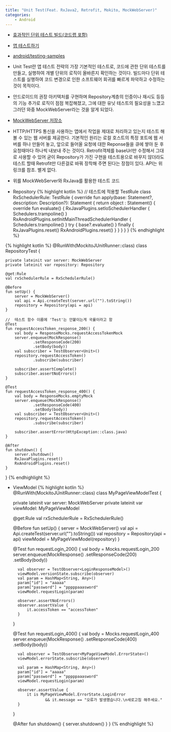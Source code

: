 ```yaml
---
title: "Unit Test(Feat. RxJava2, Retrofit, Mokito, MockWebServer)"
categories:
    - Android
---
```

- [효과적인 단위 테스트 빌드(코드랩 포함)](https://developer.android.com/training/testing/unit-testing?hl=ko)
- [앱 테스트하기](https://developer.android.com/studio/test)
- [android/testing-samples](https://github.com/android/testing-samples/tree/master/unit/BasicSample)

- Unit Test란 앱 테스트 전략의 가장 기본적인 테스트로, 코드에 관한 단위 테스트를 만들고, 실행하여 개별 단위의 로직이 올바른지 확인하는 것이다. 빌드마다 단위 테스트를 실행하여 코드 변경으로 인한 소프트웨어 회귀를 빠르게 파악하고 수정하는 것이 목적이다.

- 안드로이드의 권장 아키텍처를 구현하며 Repository계층의 인증이나 재시도 등등의 기능 추가로 로직이 점점 복잡해졌고, 그에 대한 유닛 테스트의 필요성을 느꼈고 그러던 와중 MockWebServer라는 것을 알게 되었다.

- [MockWebServer 저장소](https://github.com/square/okhttp/tree/master/mockwebserver)

- HTTP/HTTPS 통신을 사용하는 앱에서 작업을 제대로 처리하고 있는지 테스트 해 볼 수 있는 웹 서버를 제공한다. 기본적인 원리는 로컬 호스트의 특정 포트에 웹 서버를 하나 만들어 놓고, 앞으로 들어올 요청에 대한 Reponse들을 큐에 쌓아 둔 후 요청때마다 하나씩 내보내 주는 것이다. Retrofit객체를 baseUrl만 수정해서 그대로 사용할 수 있어 굳이 Repository가 가진 구현을 테스트용으로 바꾸지 않더라도 테스트 할때 Retrofit만 다른걸로 바꿔 장착해 주면 된다는 장점이 있다. API는 위 링크를 참조. 별게 없다.

- 위를 MockWebServer와 RxJava를 활용한 테스트 코드

- Repository
{% highlight kotlin %}
//  테스트에 적용할 TestRule
class RxSchedulerRule: TestRule {
    override fun apply(base: Statement?, description: Description?): Statement {
        return object : Statement() {
            override fun evaluate() {
                RxJavaPlugins.setIoSchedulerHandler {
                    Schedulers.trampoline()
                }
                RxAndroidPlugins.setInitMainThreadSchedulerHandler {
                    Schedulers.trampoline()
                }
                try {
                    base?.evaluate()
                } finally {
                    RxJavaPlugins.reset()
                    RxAndroidPlugins.reset()
                }
            }
        }
    }
}
{% endhighlight %}

{% highlight kotlin %}
@RunWith(MockitoJUnitRunner::class)
class RepositoryTest {

    private lateinit var server: MockWebServer
    private lateinit var repository: Repository

    @get:Rule
    val rxSchedulerRule = RxSchedulerRule()

    @Before
    fun setUp() {
        server = MockWebServer()
        val api = Api.createTest(server.url("").toString())
        repository = Repository(api = api)
    }

    //  테스트 함수 이름에 'Test'는 안붙이는게 국룰이라고 함
    @Test
    fun requestAccessToken_response_200() {
        val body = ResponseMocks.requestAccessTokenMock
        server.enqueue(MockResponse()
                .setResponseCode(200)
                .setBody(body))
        val subscriber = TestObserver<Unit>()
        repository.requestAccessToken()
                .subscribe(subscriber)

        subscriber.assertComplete()
        subscriber.assertNoErrors()
    }

    @Test
    fun requestAccessToken_response_400() {
        val body = ResponseMocks.emptyMock
        server.enqueue(MockResponse()
                .setResponseCode(400)
                .setBody(body))
        val subscriber = TestObserver<Unit>()
        repository.requestAccessToken()
                .subscribe(subscriber)

        subscriber.assertError(HttpException::class.java)
    }

    @After
    fun shutdown() {
        server.shutdown()
        RxJavaPlugins.reset()
        RxAndroidPlugins.reset()
    }
}
{% endhighlight %}


- ViewModel
{% highlight kotlin %}
@RunWith(MockitoJUnitRunner::class)
class MyPageViewModelTest {

    private lateinit var server: MockWebServer
    private lateinit var viewModel: MyPageViewModel

    @get:Rule
    val rxSchedulerRule = RxSchedulerRule()

    @Before
    fun setUp() {
        server = MockWebServer()
        val api = Api.createTest(server.url("").toString())
        val repository = Repository(api = api)
        viewModel = MyPageViewModel(repository)
    }

    @Test
    fun requestLogin_200() {
        val body = Mocks.requestLogin_200
        server.enqueue(MockResponse()
                .setResponseCode(200)
                .setBody(body))

        val observer = TestObserver<LoginResponseModel>()
        viewModel.versionState.subscribe(observer)
        val param = HashMap<String, Any>()
        param["id"] = "aaaaa"
        param["password"] = "pppppaaasword"
        viewModel.requestLogin(param)

        observer.assertNoErrors()
        observer.assertValue {
            it.accessToken == "accessToken"
        }
    }

    @Test
    fun requestLogin_400() {
        val body = Mocks.requestLogin_400
        server.enqueue(MockResponse()
                .setResponseCode(400)
                .setBody(body))

        val observer = TestObserver<MyPageViewModel.ErrorState>()
        viewModel.errorState.subscribe(observer)

        val param = HashMap<String, Any>()
        param["id"] = "aaaaa"
        param["password"] = "pppppaaasword"
        viewModel.requestLogin(param)

        observer.assertValue {
            it is MyPageViewModel.ErrorState.LoginError
                    && it.message == "오류가 발생했습니다.\n새로고침 해주세요."
        }
    }

    @After
    fun shutdown() {
        server.shutdown()
    }
}
{% endhighlight %}